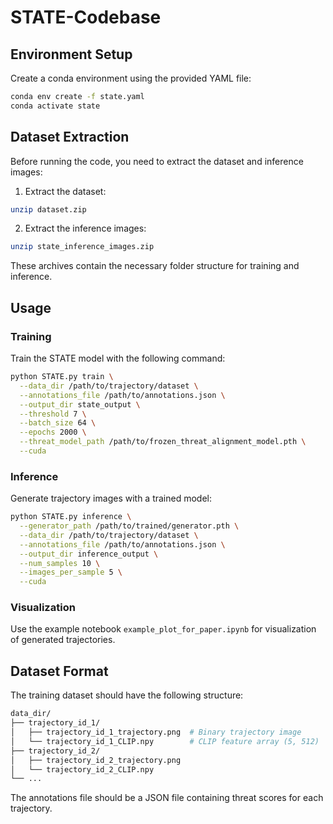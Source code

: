 # STATE-Codebase

## Environment Setup

Create a conda environment using the provided YAML file:

```bash
conda env create -f state.yaml
conda activate state
```

## Dataset Extraction

Before running the code, you need to extract the dataset and inference images:

1. Extract the dataset:
```bash
unzip dataset.zip
```

2. Extract the inference images:
```bash
unzip state_inference_images.zip
```

These archives contain the necessary folder structure for training and inference.

## Usage

### Training

Train the STATE model with the following command:

```bash
python STATE.py train \
  --data_dir /path/to/trajectory/dataset \
  --annotations_file /path/to/annotations.json \
  --output_dir state_output \
  --threshold 7 \
  --batch_size 64 \
  --epochs 2000 \
  --threat_model_path /path/to/frozen_threat_alignment_model.pth \
  --cuda
```

### Inference

Generate trajectory images with a trained model:

```bash
python STATE.py inference \
  --generator_path /path/to/trained/generator.pth \
  --data_dir /path/to/trajectory/dataset \
  --annotations_file /path/to/annotations.json \
  --output_dir inference_output \
  --num_samples 10 \
  --images_per_sample 5 \
  --cuda
```

### Visualization

Use the example notebook `example_plot_for_paper.ipynb` for visualization of generated trajectories.

## Dataset Format

The training dataset should have the following structure:
```bash
data_dir/
├── trajectory_id_1/
│   ├── trajectory_id_1_trajectory.png  # Binary trajectory image
│   └── trajectory_id_1_CLIP.npy        # CLIP feature array (5, 512)
├── trajectory_id_2/
│   ├── trajectory_id_2_trajectory.png
│   └── trajectory_id_2_CLIP.npy
└── ...
```
The annotations file should be a JSON file containing threat scores for each trajectory.